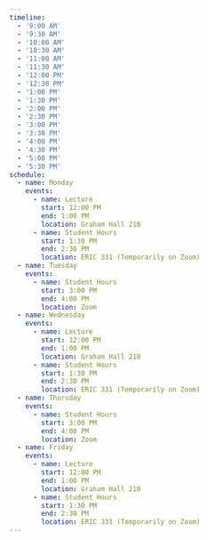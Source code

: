 ```yaml
---
timeline:
  - '9:00 AM'
  - '9:30 AM'
  - '10:00 AM'
  - '10:30 AM'
  - '11:00 AM'
  - '11:30 AM'
  - '12:00 PM'
  - '12:30 PM'
  - '1:00 PM'
  - '1:30 PM'
  - '2:00 PM'
  - '2:30 PM'
  - '3:00 PM'
  - '3:30 PM'
  - '4:00 PM'
  - '4:30 PM'
  - '5:00 PM'
  - '5:30 PM'
schedule:
  - name: Monday
    events:
      - name: Lecture
        start: 12:00 PM
        end: 1:00 PM
        location: Graham Hall 210
      - name: Student Hours
        start: 1:30 PM
        end: 2:30 PM
        location: ERIC 331 (Temporarily on Zoom)
  - name: Tuesday
    events:
      - name: Student Hours
        start: 3:00 PM
        end: 4:00 PM
        location: Zoom
  - name: Wednesday
    events:
      - name: Lecture
        start: 12:00 PM
        end: 1:00 PM
        location: Graham Hall 210
      - name: Student Hours
        start: 1:30 PM
        end: 2:30 PM
        location: ERIC 331 (Temporarily on Zoom)
  - name: Thursday
    events:
      - name: Student Hours
        start: 3:00 PM
        end: 4:00 PM
        location: Zoom
  - name: Friday
    events:
      - name: Lecture
        start: 12:00 PM
        end: 1:00 PM
        location: Graham Hall 210
      - name: Student Hours
        start: 1:30 PM
        end: 2:30 PM
        location: ERIC 331 (Temporarily on Zoom)
---
```


